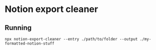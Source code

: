 # Notion export cleaner

## Running

```
npx notion-export-cleaner --entry ./path/to/folder --output ./my-formatted-notion-stuff
```
